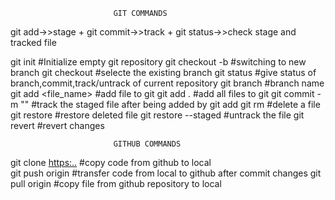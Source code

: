                            GIT COMMANDS
git add->>stage + git commit->>track + git status->>check stage and tracked file

git init                              #Initialize empty git repository
git checkout -b <branch-name>         #switching to new branch 
git checkout <branch-name>            #selecte the existing branch
git status                            #give status of branch,commit,track/untrack of current repository
git branch                            #branch name
git add <file_name>                   #add file to git
git add .                             #add all files to git
git commit -m "<message>"             #track the staged file after being added by git add
git  rm <file-name>                   #delete a file
git restore <file-name>               #restore deleted file
git restore --staged <file-name>      #untrack the file
git revert <commit-ID>                #revert changes

                           GITHUB COMMANDS
git clone <https:..>                  #copy code from github to local  
git push origin <branch-name>         #transfer code from local to github after commit changes
git pull origin <branch-name>         #copy file from github repository to local 